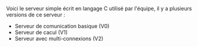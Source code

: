 Voici le serveur simple écrit en langage C utilisé par l'équipe, il y a plusieurs versions de ce serveur :
- Serveur de comunication basique (V0)
- Serveur de cacul (V1)
- Serveur avec multi-connexions (V2)
